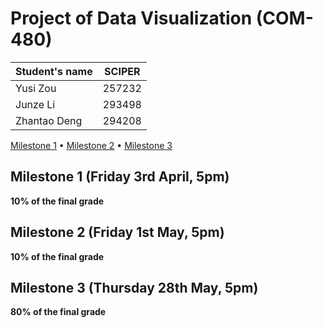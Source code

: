 # Project of Data Visualization (COM-480)

| Student's name | SCIPER |
| -------------- | ------ |
| Yusi Zou | 257232 |
| Junze Li | 293498 |
| Zhantao Deng| 294208|

[Milestone 1](#milestone-1-friday-3rd-april-5pm) • [Milestone 2](#milestone-2-friday-1st-may-5pm) • [Milestone 3](#milestone-3-thursday-28th-may-5pm)

## Milestone 1 (Friday 3rd April, 5pm)

**10% of the final grade**


## Milestone 2 (Friday 1st May, 5pm)

**10% of the final grade**




## Milestone 3 (Thursday 28th May, 5pm)

**80% of the final grade**

